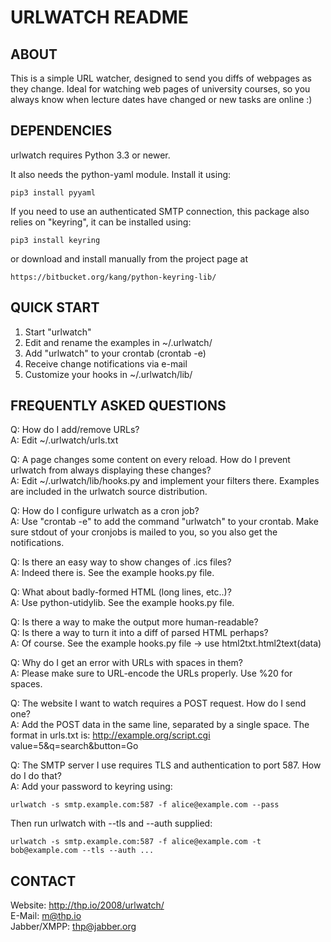 URLWATCH README
===============

ABOUT
-----

This is a simple URL watcher, designed to send you diffs of webpages as they
change. Ideal for watching web pages of university courses, so you always
know when lecture dates have changed or new tasks are online :)


DEPENDENCIES
------------

urlwatch requires Python 3.3 or newer.

It also needs the python-yaml module. Install it using:

    pip3 install pyyaml

If you need to use an authenticated SMTP connection, this package also relies
on "keyring", it can be installed using:

    pip3 install keyring

or download and install manually from the project page at

    https://bitbucket.org/kang/python-keyring-lib/


QUICK START
-----------

1. Start "urlwatch"
2. Edit and rename the examples in ~/.urlwatch/
3. Add "urlwatch" to your crontab (crontab -e)
4. Receive change notifications via e-mail
5. Customize your hooks in ~/.urlwatch/lib/


FREQUENTLY ASKED QUESTIONS
--------------------------

Q: How do I add/remove URLs?  
A: Edit ~/.urlwatch/urls.txt

Q: A page changes some content on every reload. How do I prevent urlwatch
   from always displaying these changes?  
A: Edit ~/.urlwatch/lib/hooks.py and implement your filters there. Examples
   are included in the urlwatch source distribution.

Q: How do I configure urlwatch as a cron job?  
A: Use "crontab -e" to add the command "urlwatch" to your crontab. Make sure
   stdout of your cronjobs is mailed to you, so you also get the notifications.

Q: Is there an easy way to show changes of .ics files?  
A: Indeed there is. See the example hooks.py file.

Q: What about badly-formed HTML (long lines, etc..)?  
A: Use python-utidylib. See the example hooks.py file.

Q: Is there a way to make the output more human-readable?  
Q: Is there a way to turn it into a diff of parsed HTML perhaps?  
A: Of course. See the example hooks.py file -> use html2txt.html2text(data)

Q: Why do I get an error with URLs with spaces in them?  
A: Please make sure to URL-encode the URLs properly. Use %20 for spaces.

Q: The website I want to watch requires a POST request. How do I send one?  
A: Add the POST data in the same line, separated by a single space. The format
   in urls.txt is: http://example.org/script.cgi value=5&q=search&button=Go

Q: The SMTP server I use requires TLS and authentication to port 587. How do I do that?  
A: Add your password to keyring using:

    urlwatch -s smtp.example.com:587 -f alice@example.com --pass

   Then run urlwatch with --tls and --auth supplied:

    urlwatch -s smtp.example.com:587 -f alice@example.com -t bob@example.com --tls --auth ...


CONTACT
-------

Website: http://thp.io/2008/urlwatch/  
E-Mail: m@thp.io  
Jabber/XMPP: thp@jabber.org
